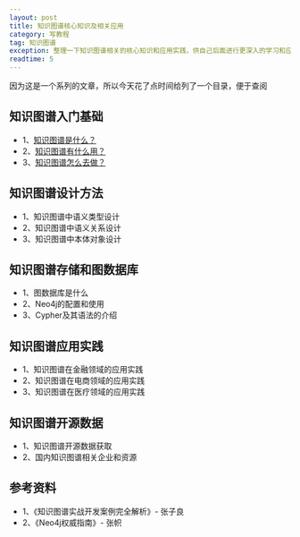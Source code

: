 ```yaml
---
layout: post
title: 知识图谱核心知识及相关应用
category: 写教程
tag: 知识图谱
exception: 整理一下知识图谱相关的核心知识和应用实践，供自己后面进行更深入的学习和应用。有兴趣的朋友可以看一下...
readtime: 5
---
```


因为这是一个系列的文章，所以今天花了点时间给列了一个目录，便于查阅

## 知识图谱入门基础
* 1、[知识图谱是什么？](http://www.yzsunlei.com/1.1-[知识图谱]-知识图谱是什么？.html)
* 2、[知识图谱有什么用？](http://www.yzsunlei.com/1.2-[知识图谱]-知识图谱有什么用？.html)
* 3、[知识图谱怎么去做？](http://www.yzsunlei.com/1.3-[知识图谱]-知识图谱怎么去做？.html)

## 知识图谱设计方法
* 1、知识图谱中语义类型设计
* 2、知识图谱中语义关系设计
* 3、知识图谱中本体对象设计

## 知识图谱存储和图数据库
* 1、图数据库是什么
* 2、Neo4j的配置和使用
* 3、Cypher及其语法的介绍

## 知识图谱应用实践
* 1、知识图谱在金融领域的应用实践
* 2、知识图谱在电商领域的应用实践
* 3、知识图谱在医疗领域的应用实践

## 知识图谱开源数据
* 1、知识图谱开源数据获取
* 2、国内知识图谱相关企业和资源

## 参考资料
* 1、《知识图谱实战开发案例完全解析》- 张子良
* 2、《Neo4j权威指南》- 张帜
